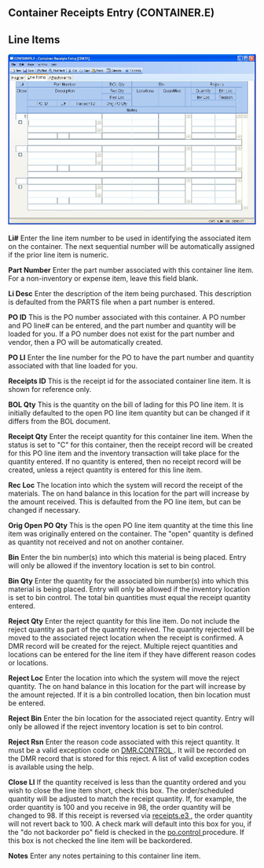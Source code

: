 ##  Container Receipts Entry (CONTAINER.E)

<PageHeader />

##  Line Items

![](./CONTAINER-E-2.jpg)

**Li#** Enter the line item number to be used in identifying the associated
item on the container. The next sequential number will be automatically
assigned if the prior line item is numeric.  
  
**Part Number** Enter the part number associated with this container line
item. For a non-inventory or expense item, leave this field blank.  
  
**Li Desc** Enter the description of the item being purchased. This
description is defaulted from the PARTS file when a part number is entered.  
  
**PO ID** This is the PO number associated with this container. A PO number
and PO line# can be entered, and the part number and quantity will be loaded
for you. If a PO number does not exist for the part number and vendor, then a
PO will be automatically created.  
  
**PO LI** Enter the line number for the PO to have the part number and
quantity associated with that line loaded for you.  
  
**Receipts ID** This is the receipt id for the associated container line item.
It is shown for reference only.  
  
**BOL Qty** This is the quantity on the bill of lading for this PO line item.
It is initially defaulted to the open PO line item quantity but can be changed
if it differs from the BOL document.  
  
**Receipt Qty** Enter the receipt quantity for this container line item. When
the status is set to "C" for this container, then the receipt record will be
created for this PO line item and the inventory transaction will take place
for the quantity entered. If no quantity is entered, then no receipt record
will be created, unless a reject quantity is entered for this line item.  
  
**Rec Loc** The location into which the system will record the receipt of the
materials. The on hand balance in this location for the part will increase by
the amount received. This is defaulted from the PO line item, but can be
changed if necessary.  
  
**Orig Open PO Qty** This is the open PO line item quantity at the time this
line item was originally entered on the container. The "open" quantity is
defined as quantity not received and not on another container.  
  
**Bin** Enter the bin number(s) into which this material is being placed.
Entry will only be allowed if the inventory location is set to bin control.  
  
**Bin Qty** Enter the quantity for the associated bin number(s) into which
this material is being placed. Entry will only be allowed if the inventory
location is set to bin control. The total bin quantities must equal the
receipt quantity entered.  
  
**Reject Qty** Enter the reject quantity for this line item. Do not include
the reject quantity as part of the quantity received. The quantity rejected
will be moved to the associated reject location when the receipt is confirmed.
A DMR record will be created for the reject. Multiple reject quantities and
locations can be entered for the line item if they have different reason codes
or locations.  
  
**Reject Loc** Enter the location into which the system will move the reject
quantity. The on hand balance in this location for the part will increase by
the amount rejected. If it is a bin controlled location, then bin location
must be entered.  
  
**Reject Bin** Enter the bin location for the associated reject quantity.
Entry will only be allowed if the reject inventory location is set to bin
control.  
  
**Reject Rsn** Enter the reason code associated with this reject quantity. It must be a valid exception code on [ DMR.CONTROL ](../../DMR-CONTROL/README.md) . It will be recorded on the DMR record that is stored for this reject. A list of valid exception codes is available using the help.   
  
**Close LI** If the quantity received is less than the quantity ordered and you wish to close the line item short, check this box. The order/scheduled quantity will be adjusted to match the receipt quantity. If, for example, the order quantity is 100 and you receive in 98, the order quantity will be changed to 98. If this receipt is reversed via [ receipts.e3 ](receipts-e3/README.md) , the order quantity will not revert back to 100. A check mark will default into this box for you, if the "do not backorder po" field is checked in the [ po.control ](../../../../../../../../../../rover/AP-OVERVIEW/AP-ENTRY/AP-E/AP-E-1/CURRENCY-CONTROL/PO-E/PO-E-1/po-control) procedure. If this box is not checked the line item will be backordered.   
  
**Notes** Enter any notes pertaining to this container line item.  
  
  
<badge text= "Version 8.10.57" vertical="middle" />

<PageFooter />